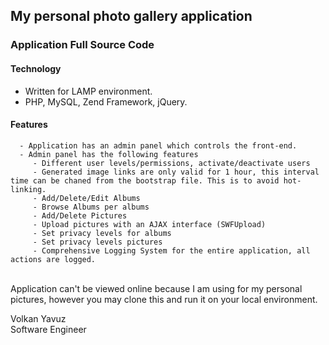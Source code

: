My personal photo gallery application
-----------------------------------------------
  
### Application Full Source Code ###
  
#### Technology ####
  - Written for LAMP environment. <br>
  - PHP, MySQL, Zend Framework, jQuery. <br>
	  
#### Features ####
      - Application has an admin panel which controls the front-end. 
	  - Admin panel has the following features 
	     - Different user levels/permissions, activate/deactivate users 
		 - Generated image links are only valid for 1 hour, this interval time can be chaned from the bootstrap file. This is to avoid hot-linking.
		 - Add/Delete/Edit Albums 
		 - Browse Albums per albums 
		 - Add/Delete Pictures 
		 - Upload pictures with an AJAX interface (SWFUpload) 
		 - Set privacy levels for albums 
		 - Set privacy levels pictures
		 - Comprehensive Logging System for the entire application, all actions are logged. 

<br>
Application can't be viewed online because I am using for my personal pictures, however
you may clone this and run it on your local environment.
	 
Volkan Yavuz <br>
Software Engineer
		 